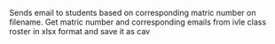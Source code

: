 

Sends email to students based on corresponding matric number on filename. Get matric number and corresponding emails from ivle class roster in xlsx format and save it as cav 

